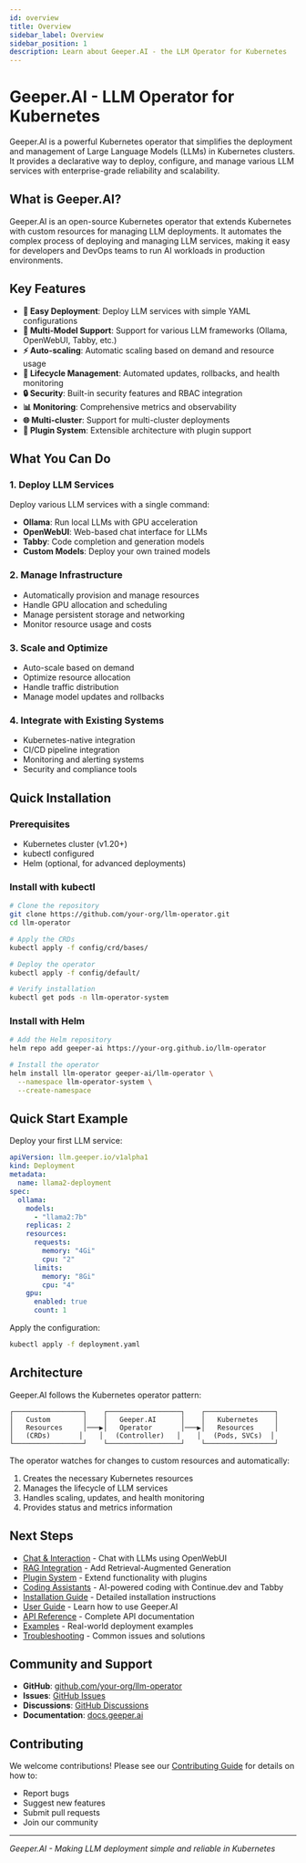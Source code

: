 ```yaml
---
id: overview
title: Overview
sidebar_label: Overview
sidebar_position: 1
description: Learn about Geeper.AI - the LLM Operator for Kubernetes
---
```


# Geeper.AI - LLM Operator for Kubernetes

Geeper.AI is a powerful Kubernetes operator that simplifies the deployment and management of Large Language Models (LLMs) in Kubernetes clusters. It provides a declarative way to deploy, configure, and manage various LLM services with enterprise-grade reliability and scalability.

## What is Geeper.AI?

Geeper.AI is an open-source Kubernetes operator that extends Kubernetes with custom resources for managing LLM deployments. It automates the complex process of deploying and managing LLM services, making it easy for developers and DevOps teams to run AI workloads in production environments.

## Key Features

- **🚀 Easy Deployment**: Deploy LLM services with simple YAML configurations
- **🔧 Multi-Model Support**: Support for various LLM frameworks (Ollama, OpenWebUI, Tabby, etc.)
- **⚡ Auto-scaling**: Automatic scaling based on demand and resource usage
- **🔄 Lifecycle Management**: Automated updates, rollbacks, and health monitoring
- **🔒 Security**: Built-in security features and RBAC integration
- **📊 Monitoring**: Comprehensive metrics and observability
- **🌐 Multi-cluster**: Support for multi-cluster deployments
- **🔌 Plugin System**: Extensible architecture with plugin support

## What You Can Do

### 1. Deploy LLM Services
Deploy various LLM services with a single command:
- **Ollama**: Run local LLMs with GPU acceleration
- **OpenWebUI**: Web-based chat interface for LLMs
- **Tabby**: Code completion and generation models
- **Custom Models**: Deploy your own trained models

### 2. Manage Infrastructure
- Automatically provision and manage resources
- Handle GPU allocation and scheduling
- Manage persistent storage and networking
- Monitor resource usage and costs

### 3. Scale and Optimize
- Auto-scale based on demand
- Optimize resource allocation
- Handle traffic distribution
- Manage model updates and rollbacks

### 4. Integrate with Existing Systems
- Kubernetes-native integration
- CI/CD pipeline integration
- Monitoring and alerting systems
- Security and compliance tools

## Quick Installation

### Prerequisites
- Kubernetes cluster (v1.20+)
- kubectl configured
- Helm (optional, for advanced deployments)

### Install with kubectl
```bash
# Clone the repository
git clone https://github.com/your-org/llm-operator.git
cd llm-operator

# Apply the CRDs
kubectl apply -f config/crd/bases/

# Deploy the operator
kubectl apply -f config/default/

# Verify installation
kubectl get pods -n llm-operator-system
```

### Install with Helm
```bash
# Add the Helm repository
helm repo add geeper-ai https://your-org.github.io/llm-operator

# Install the operator
helm install llm-operator geeper-ai/llm-operator \
  --namespace llm-operator-system \
  --create-namespace
```

## Quick Start Example

Deploy your first LLM service:

```yaml
apiVersion: llm.geeper.io/v1alpha1
kind: Deployment
metadata:
  name: llama2-deployment
spec:
  ollama:
    models:
      - "llama2:7b"
    replicas: 2
    resources:
      requests:
        memory: "4Gi"
        cpu: "2"
      limits:
        memory: "8Gi"
        cpu: "4"
    gpu:
      enabled: true
      count: 1
```

Apply the configuration:
```bash
kubectl apply -f deployment.yaml
```

## Architecture

Geeper.AI follows the Kubernetes operator pattern:

```
┌─────────────────┐    ┌──────────────────┐    ┌─────────────────┐
│   Custom        │    │   Geeper.AI      │    │   Kubernetes    │
│   Resources     │───▶│   Operator       │───▶│   Resources     │
│   (CRDs)       │    │   (Controller)   │    │   (Pods, SVCs)  │
└─────────────────┘    └──────────────────┘    └─────────────────┘
```

The operator watches for changes to custom resources and automatically:
1. Creates the necessary Kubernetes resources
2. Manages the lifecycle of LLM services
3. Handles scaling, updates, and health monitoring
4. Provides status and metrics information

## Next Steps

- [Chat & Interaction](/docs/chat/openwebui) - Chat with LLMs using OpenWebUI
- [RAG Integration](/docs/chat/rag) - Add Retrieval-Augmented Generation
- [Plugin System](/docs/chat/plugins) - Extend functionality with plugins
- [Coding Assistants](/docs/coding-assistants/continue-dev) - AI-powered coding with Continue.dev and Tabby
- [Installation Guide](/docs/installation) - Detailed installation instructions
- [User Guide](/docs/usage) - Learn how to use Geeper.AI
- [API Reference](/docs/api) - Complete API documentation
- [Examples](/docs/examples) - Real-world deployment examples
- [Troubleshooting](/docs/troubleshooting) - Common issues and solutions

## Community and Support

- **GitHub**: [github.com/your-org/llm-operator](https://github.com/your-org/llm-operator)
- **Issues**: [GitHub Issues](https://github.com/your-org/llm-operator/issues)
- **Discussions**: [GitHub Discussions](https://github.com/your-org/llm-operator/discussions)
- **Documentation**: [docs.geeper.ai](https://docs.geeper.ai)

## Contributing

We welcome contributions! Please see our [Contributing Guide](/docs/contributing) for details on how to:
- Report bugs
- Suggest new features
- Submit pull requests
- Join our community

---

*Geeper.AI - Making LLM deployment simple and reliable in Kubernetes*
